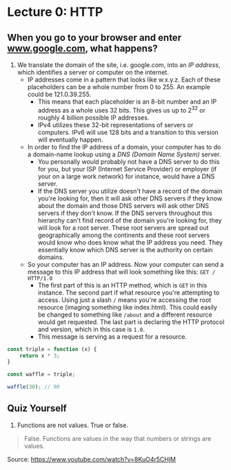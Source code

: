 # Lecture 0: HTTP #

## When you go to your browser and enter www.google.com, what happens? ##

1. We translate the domain of the site, i.e. google.com, into an *IP address*, which identifies a server or computer on the internet.
	* IP addresses come in a pattern that looks like w.x.y.z. Each of these placeholders can be a whole number from 0 to 255. An example could be 121.0.39.255.
		* This means that each placeholder is an 8-bit number and an IP address as a whole uses 32 bits. This gives us up to 2<sup>32</sup> or roughly 4 billion possible IP addresses.
		* IPv4 utilizes these 32-bit representations of servers or computers. IPv6 will use 128 bits and a transition to this version will eventually happen.
	* In order to find the IP address of a domain, your computer has to do a domain-name lookup using a *DNS (Domain Name System)* server.
		* You personally would probably not have a DNS server to do this for you, but your ISP (Internet Service Provider) or employer (if your on a large work network) for instance, would have a DNS server.
		* If the DNS server you utilize doesn't have a record of the domain you're looking for, then it will ask other DNS servers if they know about the domain and those DNS servers will ask other DNS servers if they don't know. If the DNS servers throughout this hierarchy can't find record of the domain you're looking for, they will look for a root server. These root servers are spread out geographically among the continents and these root servers would know who does know what the IP address you need. They essentially know which DNS server is the authority on certain domains.
	* So your computer has an IP address. Now your computer can send a message to this IP address that will look something like this: ```GET / HTTP/1.0```
		* The first part of this is an HTTP method, which is ```GET``` in this instance. The second part if what resource you're attempting to access. Using just a slash ```/``` means you're accessing the root resource (imaging something like index.html). This could easily be changed to something like ```/about``` and a different resource would get requested. The last part is declaring the HTTP protocol and version, which in this case is ```1.0```.
		* This message is serving as a request for a resource.

```javascript
const triple = function (x) {
	return x * 3;
}

const waffle = triple;

waffle(30); // 90
```

## Quiz Yourself ##

1. Functions are not values. True or false.
> False. Functions are values in the way that numbers or strings are values.

Source: https://www.youtube.com/watch?v=8KuO4r5CHjM
